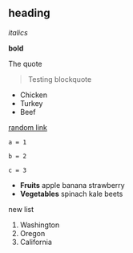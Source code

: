 ## heading

*italics*

**bold**

The quote

>Testing blockquote

- Chicken
- Turkey
- Beef

[random link](https://theuselessweb.com)
```
a = 1

b = 2

c = 3
```

+ **Fruits**
apple
banana
strawberry
+ **Vegetables**
spinach
kale
beets

new list
1. Washington
2. Oregon
3. California

